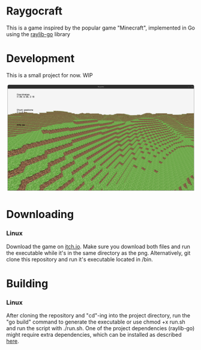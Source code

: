 # Raygocraft
This is a game inspired by the popular game "Minecraft",
implemented in Go using the [raylib-go](https://github.com/gen2brain/raylib-go) library
# Development
This is a small project for now. WIP

![](/.github/README.png)
# Downloading
### Linux
Download the game on [itch.io](https://redplayer333hhh.itch.io/raygocraft). 
Make sure you download both files and run the executable while it's in the same directory as the png.
Alternatively, git clone this repository and run it's executable located in /bin.
# Building
### Linux
After cloning the repository and "cd"-ing into the project directory,
run the "go build" command to generate the executable
or use chmod +x run.sh and run the script with ./run.sh.
One of the project dependencies (raylib-go) might require extra dependencies, 
which can be installed as described [here](https://github.com/gen2brain/raylib-go?tab=readme-ov-file#requirements).